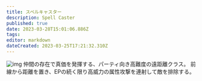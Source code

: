```yaml
---
title: スペルキャスター
description: Spell Caster
published: true
date: 2023-03-28T15:01:06.886Z
tags: 
editor: markdown
dateCreated: 2023-03-25T17:21:32.310Z
---
```


![img](https://pbs.twimg.com/media/FsTZnNUaMAEIcGl?format=jpg&name=small)
仲間の存在で真価を発揮する、パーティ向き高難度の遠距離クラス。
前線から距離を置き、EPの続く限り高威力の属性攻撃を連射して敵を排除する。